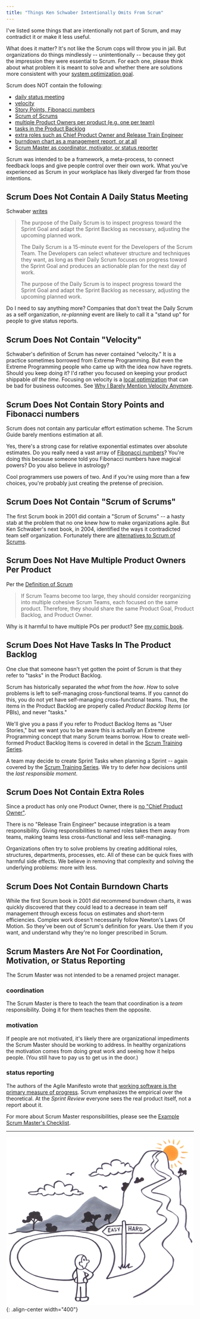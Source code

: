 ```yaml
---
title: "Things Ken Schwaber Intentionally Omits From Scrum"
---
```

I've listed some things that are intentionally not part of Scrum, and may contradict it or make it less useful.  

What does it matter?  It's not like the Scrum cops will throw you in jail.  But organizations do things mindlessly -- unintentionally -- because they got the impression they were essential to Scrum.  For each one, please think about what problem it is meant to solve and whether there are solutions more consistent with your [system optimization goal](/you-wont-change-your-organization-without-an-optimization-goal/).

Scrum does NOT contain the following:
* [daily status meeting](#scrum-does-not-contain-a-daily-status-meeting)  
* [velocity](#scrum-does-not-contain-velocity)
* [Story Points, Fibonacci numbers](#scrum-does-not-contain-story-points-and-fibonacci-numbers)
* [Scrum of Scrums](#scrum-does-not-contain-scrum-of-scrums)
* [multiple Product Owners per product (e.g. one per team)](#scrum-does-not-have-multiple-product-owners-per-product)
* [tasks in the Product Backlog](#scrum-does-not-have-tasks-in-the-product-backlog)
* [extra roles such as Chief Product Owner and Release Train Engineer](#scrum-does-not-contain-extra-roles)
* [burndown chart as a management report, or at all](#scrum-does-not-contain-burndown-charts)
* [Scrum Master as coordinator, motivator, or status reporter](#scrum-masters-are-not-for-coordination-motivation-or-status-reporting)

Scrum was intended to be a framework, a meta-process, to connect feedback loops and give people control over their own work.  What you've experienced as Scrum in your workplace has likely diverged far from those intentions.

## Scrum Does Not Contain A Daily Status Meeting

Schwaber [writes](/https://scrumguides.org/scrum-guide.html#daily-scrum)

> The purpose of the Daily Scrum is to inspect progress toward the Sprint Goal and adapt the Sprint Backlog as necessary, adjusting the upcoming planned work.
> 
> The Daily Scrum is a 15-minute event for the Developers of the Scrum Team. The Developers can select whatever structure and techniques they want, as long as their Daily Scrum focuses on progress toward the Sprint Goal and produces an actionable plan for the next day of work.
> 
> The purpose of the Daily Scrum is to inspect progress toward the Sprint Goal and adapt the Sprint Backlog as necessary, adjusting the upcoming planned work.

Do I need to say anything more?  Companies that don't treat the Daily Scrum as a self organization, *re-planning* event are likely to call it a "stand up" for people to give status reports.

## Scrum Does Not Contain "Velocity"

Schwaber's definition of Scrum has never contained "velocity."  It is a practice sometimes borrowed from Extreme Programming.  But even the Extreme Programming people who came up with the idea now have regrets.  Should you keep doing it?  I'd rather you focused on keeping your product shippable *all the time*.  Focusing on velocity is a [local optimization](/local-optimization-bias) that can be bad for business outcomes.  See [Why I Barely Mention Velocity Anymore](/why-i-barely-mention-velocity-anymore).

## Scrum Does Not Contain Story Points and Fibonacci numbers

Scrum does not contain any particular effort estimation scheme.  The Scrum Guide barely mentions estimation at all.

Yes, there's a strong case for relative exponential estimates over absolute estimates.  Do you really need a vast array of [Fibonacci numbers](/cult-of-fibonacci)?  You're doing this because someone told you Fibonacci numbers have magical powers?  Do you also believe in astrology?

Cool programmers use powers of two.  And if you're using more than a few choices, you're probably just creating the pretense of precision.

## Scrum Does Not Contain "Scrum of Scrums"

The first Scrum book in 2001 did contain a "Scrum of Scrums" -- a hasty stab at the problem that no one knew how to make organizations agile.  But Ken Schwaber's next book, in 2004, identified the ways it contradicted team self organization.  Fortunately there are [alternatives to Scrum of Scrums](/seven-alternatives-to-scrum-of-scrums).

## Scrum Does Not Have Multiple Product Owners Per Product

Per the [Definition of Scrum](/https://scrumguides.org/scrum-guide.html#scrum-team)

> If Scrum Teams become too large, they should consider reorganizing into multiple cohesive Scrum Teams, each focused on the same product. Therefore, they should share the same Product Goal, Product Backlog, and Product Owner.

Why is it harmful to have multiple POs per product?  See [my comic book](/Why-Scrum-Isnt-Making-Your-Company-Very-Agile/).

## Scrum Does Not Have Tasks In The Product Backlog

One clue that someone hasn't yet gotten the point of Scrum is that they refer to "tasks" in the Product Backlog.  

Scrum has historically separated the *what* from the *how*.  *How* to solve problems is left to self-managing cross-functional teams.  If you cannot do this, you do not yet have self-managing cross-functional teams.  Thus, the items in the Product Backlog are properly called *Product Backlog Items* (or PBIs), and never "tasks."  

We'll give you a pass if you refer to Product Backlog Items as "User Stories," but we want you to be aware this is actually an Extreme Programming concept that many Scrum teams borrow.  How to create well-formed Product Backlog Items is covered in detail in the [Scrum Training Series](https://scrumtrainingseries.com/BacklogRefinementMeeting/).

A team may decide to create Sprint Tasks when planning a Sprint -- again covered by the [Scrum Training Series](https://scrumtrainingseries.com/SprintPlanningMeeting/).  We try to defer *how* decisions until the *last responsible moment*.

## Scrum Does Not Contain Extra Roles

Since a product has only one Product Owner, there is [no "Chief Product Owner"](/Why-Scrum-Isnt-Making-Your-Company-Very-Agile/).

There is no "Release Train Engineer" because integration is a team responsibility.  Giving responsibilities to named roles takes them away from teams, making teams less cross-functional and less self-managing.

Organizations often try to solve problems by creating additional roles, structures, departments, processes, etc.  All of these can be quick fixes with harmful side effects.  We believe in removing that complexity and solving the underlying problems: more with less.

## Scrum Does Not Contain Burndown Charts

While the first Scrum book in 2001 did recommend burndown charts, it was quickly discovered that they could lead to a decrease in team self management through excess focus on estimates and short-term efficiencies.  Complex work doesn't necessarily follow Newton's Laws Of Motion.  So they've been out of Scrum's definition for years.  Use them if you want, and understand why they're no longer prescribed in Scrum.

## Scrum Masters Are Not For Coordination, Motivation, or Status Reporting

The Scrum Master was not intended to be a renamed project manager.

### coordination
The Scrum Master is there to teach the team that coordination is a *team* responsibility.  Doing it for them teaches them the opposite.

### motivation
If people are not motivated, it's likely there are organizational impediments the Scrum Master should be working to address.  In healthy organizations the motivation comes from doing great work and seeing how it helps people.  (You still have to pay us to get us in the door.)

### status reporting
The authors of the Agile Manifesto wrote that [working software is the primary measure of progress](https://agilemanifesto.org/principles.html).  Scrum emphasizes the empirical over the theoretical.  At the *Sprint Review* everyone sees the real product itself, not a report about it.

For more about Scrum Master responsibilities, please see the [Example Scrum Master's Checklist](https://scrummasterchecklist.org).



----

![LeSS is hard](../images/less-is-hard.png){: .align-center width="400"}